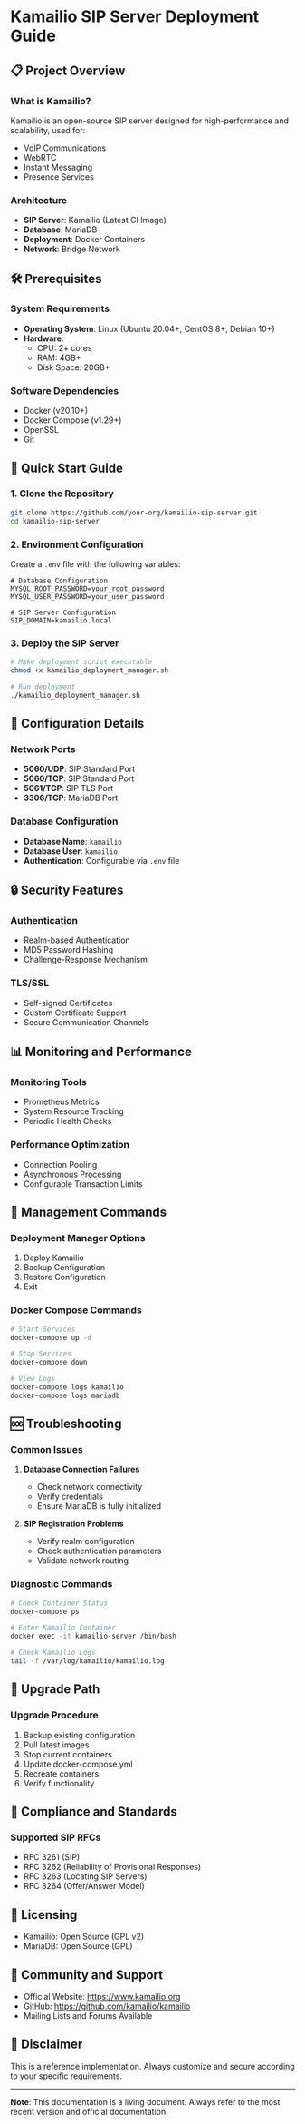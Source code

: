 # Kamailio SIP Server Deployment Guide

## 📋 Project Overview

### What is Kamailio?
Kamailio is an open-source SIP server designed for high-performance and scalability, used for:
- VoIP Communications
- WebRTC
- Instant Messaging
- Presence Services

### Architecture
- **SIP Server**: Kamailio (Latest CI Image)
- **Database**: MariaDB
- **Deployment**: Docker Containers
- **Network**: Bridge Network

## 🛠 Prerequisites

### System Requirements
- **Operating System**: Linux (Ubuntu 20.04+, CentOS 8+, Debian 10+)
- **Hardware**:
  - CPU: 2+ cores
  - RAM: 4GB+
  - Disk Space: 20GB+

### Software Dependencies
- Docker (v20.10+)
- Docker Compose (v1.29+)
- OpenSSL
- Git

## 🚀 Quick Start Guide

### 1. Clone the Repository
```bash
git clone https://github.com/your-org/kamailio-sip-server.git
cd kamailio-sip-server
```

### 2. Environment Configuration
Create a `.env` file with the following variables:
```
# Database Configuration
MYSQL_ROOT_PASSWORD=your_root_password
MYSQL_USER_PASSWORD=your_user_password

# SIP Server Configuration
SIP_DOMAIN=kamailio.local
```

### 3. Deploy the SIP Server
```bash
# Make deployment script executable
chmod +x kamailio_deployment_manager.sh

# Run deployment
./kamailio_deployment_manager.sh
```

## 🔧 Configuration Details

### Network Ports
- **5060/UDP**: SIP Standard Port
- **5060/TCP**: SIP Standard Port
- **5061/TCP**: SIP TLS Port
- **3306/TCP**: MariaDB Port

### Database Configuration
- **Database Name**: `kamailio`
- **Database User**: `kamailio`
- **Authentication**: Configurable via `.env` file

## 🔒 Security Features

### Authentication
- Realm-based Authentication
- MD5 Password Hashing
- Challenge-Response Mechanism

### TLS/SSL
- Self-signed Certificates
- Custom Certificate Support
- Secure Communication Channels

## 📊 Monitoring and Performance

### Monitoring Tools
- Prometheus Metrics
- System Resource Tracking
- Periodic Health Checks

### Performance Optimization
- Connection Pooling
- Asynchronous Processing
- Configurable Transaction Limits

## 🔄 Management Commands

### Deployment Manager Options
1. Deploy Kamailio
2. Backup Configuration
3. Restore Configuration
4. Exit

### Docker Compose Commands
```bash
# Start Services
docker-compose up -d

# Stop Services
docker-compose down

# View Logs
docker-compose logs kamailio
docker-compose logs mariadb
```

## 🆘 Troubleshooting

### Common Issues
1. **Database Connection Failures**
   - Check network connectivity
   - Verify credentials
   - Ensure MariaDB is fully initialized

2. **SIP Registration Problems**
   - Verify realm configuration
   - Check authentication parameters
   - Validate network routing

### Diagnostic Commands
```bash
# Check Container Status
docker-compose ps

# Enter Kamailio Container
docker exec -it kamailio-server /bin/bash

# Check Kamailio Logs
tail -f /var/log/kamailio/kamailio.log
```

## 🔄 Upgrade Path

### Upgrade Procedure
1. Backup existing configuration
2. Pull latest images
3. Stop current containers
4. Update docker-compose.yml
5. Recreate containers
6. Verify functionality

## 📜 Compliance and Standards

### Supported SIP RFCs
- RFC 3261 (SIP)
- RFC 3262 (Reliability of Provisional Responses)
- RFC 3263 (Locating SIP Servers)
- RFC 3264 (Offer/Answer Model)

## 📄 Licensing
- Kamailio: Open Source (GPL v2)
- MariaDB: Open Source (GPL)

## 🤝 Community and Support
- Official Website: https://www.kamailio.org
- GitHub: https://github.com/kamailio/kamailio
- Mailing Lists and Forums Available

## 🚧 Disclaimer
This is a reference implementation. Always customize and secure according to your specific requirements.

---

**Note**: This documentation is a living document. Always refer to the most recent version and official documentation.